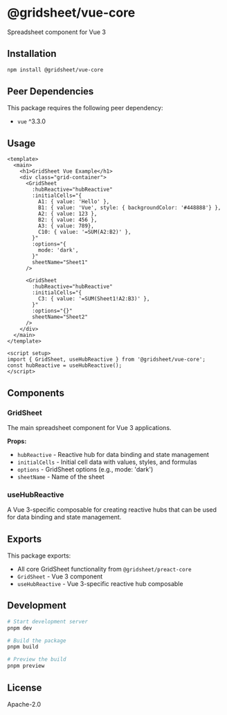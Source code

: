# @gridsheet/vue-core

Spreadsheet component for Vue 3

## Installation

```bash
npm install @gridsheet/vue-core
```

## Peer Dependencies

This package requires the following peer dependency:

- `vue` ^3.3.0

## Usage

```vue
<template>
  <main>
    <h1>GridSheet Vue Example</h1>
    <div class="grid-container">
      <GridSheet
        :hubReactive="hubReactive"
        :initialCells="{
          A1: { value: 'Hello' },
          B1: { value: 'Vue', style: { backgroundColor: '#448888'} },
          A2: { value: 123 },
          B2: { value: 456 },
          A3: { value: 789},
          C10: { value: '=SUM(A2:B2)' },
        }"
        :options="{
          mode: 'dark',
        }"
        sheetName="Sheet1"
      />

      <GridSheet
        :hubReactive="hubReactive"
        :initialCells="{
          C3: { value: '=SUM(Sheet1!A2:B3)' },
        }"
        :options="{}"
        sheetName="Sheet2"
      />
    </div>
  </main>
</template>

<script setup>
import { GridSheet, useHubReactive } from '@gridsheet/vue-core';
const hubReactive = useHubReactive();
</script>
```

## Components

### GridSheet

The main spreadsheet component for Vue 3 applications.

**Props:**
- `hubReactive` - Reactive hub for data binding and state management
- `initialCells` - Initial cell data with values, styles, and formulas
- `options` - GridSheet options (e.g., mode: 'dark')
- `sheetName` - Name of the sheet

### useHubReactive

A Vue 3-specific composable for creating reactive hubs that can be used for data binding and state management.

## Exports

This package exports:

- All core GridSheet functionality from `@gridsheet/preact-core`
- `GridSheet` - Vue 3 component
- `useHubReactive` - Vue 3-specific reactive hub composable

## Development

```bash
# Start development server
pnpm dev

# Build the package
pnpm build

# Preview the build
pnpm preview
```

## License

Apache-2.0 